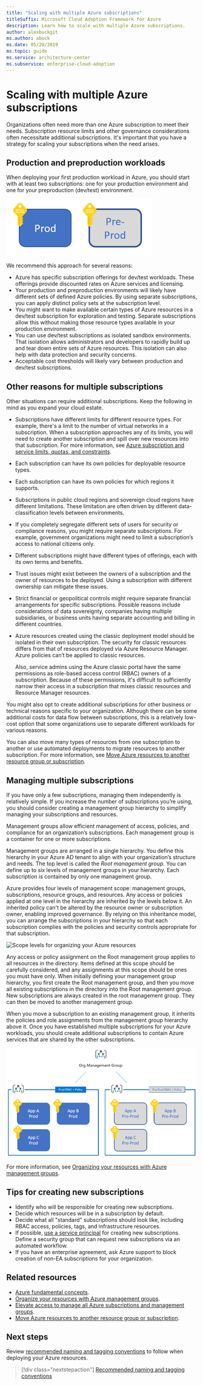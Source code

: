 ```yaml
---
title: "Scaling with multiple Azure subscriptions"
titleSuffix: Microsoft Cloud Adoption Framework for Azure
description: Learn how to scale with multiple Azure subscriptions.
author: alexbuckgit
ms.author: abuck
ms.date: 05/20/2019
ms.topic: guide
ms.service: architecture-center
ms.subservice: enterprise-cloud-adoption
---
```


# Scaling with multiple Azure subscriptions

Organizations often need more than one Azure subscription to meet their needs. Subscription resource limits and other governance considerations often necessitate additional subscriptions. It's important that you have a strategy for scaling your subscriptions when the need arises.

## Production and preproduction workloads

When deploying your first production workload in Azure, you should start with at least two subscriptions: one for your production environment and one for your preproduction (dev/test) environment.

![A basic subscription model showing images labeled "Prod" and "Pre-Prod"](../../_images/ready/basic-subscription-model.png)

We recommend this approach for several reasons:

- Azure has specific subscription offerings for dev/test workloads. These offerings provide discounted rates on Azure services and licensing.
- Your production and preproduction environments will likely have different sets of defined Azure policies. By using separate subscriptions, you can apply distinct policy sets at the subscription level.
- You might want to make available certain types of Azure resources in a dev/test subscription for exploration and testing. Separate subscriptions allow this without making those resource types available in your production environment.
- You can use dev/test subscriptions as isolated sandbox environments. That isolation allows administrators and developers to rapidly build up and tear down entire sets of Azure resources. This isolation can also help with data protection and security concerns.
- Acceptable cost thresholds will likely vary between production and dev/test subscriptions.

## Other reasons for multiple subscriptions

Other situations can require additional subscriptions. Keep the following in mind as you expand your cloud estate.

- Subscriptions have different limits for different resource types. For example, there's a limit to the number of virtual networks in a subscription. When a subscription approaches any of its limits, you will need to create another subscription and spill over new resources into that subscription. For more information, see [Azure subscription and service limits, quotas, and constraints](/azure/azure-subscription-service-limits).

- Each subscription can have its own policies for deployable resource types.

- Each subscription can have its own policies for which regions it supports.

- Subscriptions in public cloud regions and sovereign cloud regions have different limitations. These limitation are often driven by different data-classification levels between environments.

- If you completely segregate different sets of users for security or compliance reasons, you might require separate subscriptions. For example, government organizations might need to limit a subscription’s access to national citizens only.

- Different subscriptions might have different types of offerings, each with its own terms and benefits.

- Trust issues might exist between the owners of a subscription and the owner of resources to be deployed. Using a subscription with different ownership can mitigate these issues.

- Strict financial or geopolitical controls might require separate financial arrangements for specific subscriptions.  Possible reasons include considerations of data sovereignty, companies having multiple subsidiaries, or business units having separate accounting and billing in different countries.

- Azure resources created using the classic deployment model should be isolated in their own subscription. The security for classic resources differs from that of resources deployed via Azure Resource Manager. Azure policies can’t be applied to classic resources.

  Also, service admins using the Azure classic portal have the same permissions as role-based access control (RBAC) owners of a subscription. Because of these permissions, it's difficult to sufficiently narrow their access in a subscription that mixes classic resources and Resource Manager resources.

You might also opt to create additional subscriptions for other business or technical reasons specific to your organization. Although there can be some additional costs for data flow between subscriptions, this is a relatively low-cost option that some organizations use to separate different workloads for various reasons.

You can also move many types of resources from one subscription to another or use automated deployments to migrate resources to another subscription. For more information, see [Move Azure resources to another resource group or subscription](/azure/azure-resource-manager/resource-group-move-resources).

## Managing multiple subscriptions

If you have only a few subscriptions, managing them independently is relatively simple. If you increase the number of subscriptions you’re using, you should consider creating a management group hierarchy to simplify managing your subscriptions and resources.

Management groups allow efficient management of access, policies, and compliance for an organization’s subscriptions. Each management group is a container for one or more subscriptions.

Management groups are arranged in a single hierarchy. You define this hierarchy in your Azure AD tenant to align with your organization’s structure and needs. The top level is called the *Root management group*. You can define up to six levels of management groups in your hierarchy. Each subscription is contained by only one management group.

Azure provides four levels of management scope: management groups, subscriptions, resource groups, and resources. Any access or policies applied at one level in the hierarchy are inherited by the levels below it. An inherited policy can't be altered by the resource owner or subscription owner, enabling improved governance. By relying on this inheritance model, you can arrange the subscriptions in your hierarchy so that each subscription complies with the policies and security controls appropriate for that subscription.

![Scope levels for organizing your Azure resources](/azure/architecture/cloud-adoption/ready/azure-readiness-guide/media/organize-resources/scope-levels.png)

Any access or policy assignment on the Root management group applies to all resources in the directory. Items defined at this scope should be carefully considered, and any assignments at this scope should be ones you must have only. When initially defining your management group hierarchy, you first create the Root management group, and then you move all existing subscriptions in the directory into the Root management group. New subscriptions are always created in the root management group. They can then be moved to another management group.

When you move a subscription to an existing management group, it inherits the policies and role assignments from the management group hierarchy above it. Once you have established multiple subscriptions for your Azure workloads, you should create additional subscriptions to contain Azure services that are shared by the other subscriptions.

![Example of a management group hierarchy](../../_images/ready/management-group-hierarchy.png)

For more information, see [Organizing your resources with Azure management groups](/azure/governance/management-groups).

## Tips for creating new subscriptions

- Identify who will be responsible for creating new subscriptions.
- Decide which resources will be in a subscription by default.
- Decide what all "standard" subscriptions should look like, including RBAC access, policies, tags, and infrastructure resources.
- If possible, [use a service principal](/azure/azure-resource-manager/grant-access-to-create-subscription) for creating new subscriptions. Define a security group that can request new subscriptions via an automated workflow.
- If you have an enterprise agreement, ask Azure support to block creation of non-EA subscriptions for your organization.

## Related resources

- [Azure fundamental concepts](./fundamental-concepts.md).
- [Organize your resources with Azure management groups](/azure/governance/management-groups).
- [Elevate access to manage all Azure subscriptions and management groups](/azure/role-based-access-control/elevate-access-global-admin).
- [Move Azure resources to another resource group or subscription](/azure/azure-resource-manager/resource-group-move-resources).

## Next steps

Review [recommended naming and tagging conventions](./name-and-tag.md) to follow when deploying your Azure resources.

> [!div class="nextstepaction"]
> [Recommended naming and tagging conventions](./name-and-tag.md)
